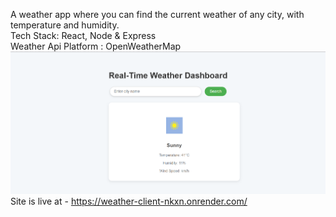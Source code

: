 A weather app where you can find the current weather of any city, with temperature and humidity.  
Tech Stack: React, Node & Express  
Weather Api Platform : OpenWeatherMap  
![Preview](./image_preview.png)  
Site is live at - https://weather-client-nkxn.onrender.com/